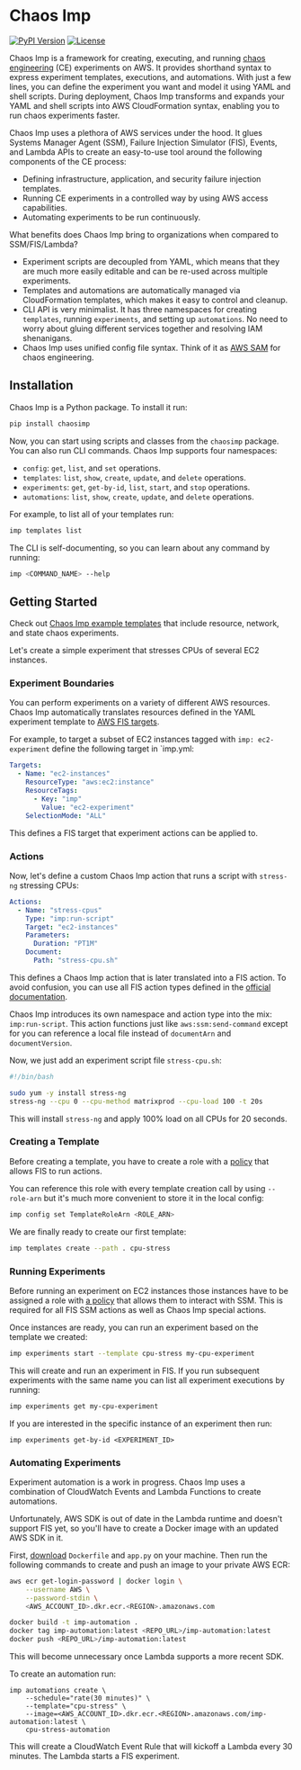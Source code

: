 # Chaos Imp

[![PyPI Version](https://img.shields.io/pypi/v/chaosimp.svg)](https://pypi.python.org/pypi/chaosimp)
[![License](https://img.shields.io/badge/License-Apache%202.0-blue.svg)](https://github.com/gitbucket/gitbucket/blob/master/LICENSE)

Chaos Imp is a framework for creating, executing, and running [chaos engineering](https://principlesofchaos.org/) (CE) experiments on AWS. It provides shorthand syntax to express experiment templates, executions, and automations. With just a few lines, you can define the experiment you want and model it using YAML and shell scripts. During deployment, Chaos Imp transforms and expands your YAML and shell scripts into AWS CloudFormation syntax, enabling you to run chaos experiments faster.

Chaos Imp uses a plethora of AWS services under the hood. It glues Systems Manager Agent (SSM), Failure Injection Simulator (FIS), Events, and Lambda APIs to create an easy-to-use tool around the following components of the CE process:

- Defining infrastructure, application, and security failure injection templates.
- Running CE experiments in a controlled way by using AWS access capabilities.
- Automating experiments to be run continuously.

What benefits does Chaos Imp bring to organizations when compared to SSM/FIS/Lambda?

- Experiment scripts are decoupled from YAML, which means that they are much more easily editable and can be re-used across multiple experiments.
- Templates and automations are automatically managed via CloudFormation templates, which makes it easy to control and cleanup.
- CLI API is very minimalist. It has three namespaces for creating `templates`, running `experiments`, and setting up `automations`. No need to worry about gluing different services together and resolving IAM shenanigans.
- Chaos Imp uses unified config file syntax. Think of it as [AWS SAM](https://aws.amazon.com/serverless/sam/) for chaos engineering.

## Installation

Chaos Imp is a Python package. To install it run:

```bash
pip install chaosimp
```

Now, you can start using scripts and classes from the `chaosimp` package. You can also run CLI commands. Chaos Imp supports four namespaces:

- `config`: `get`, `list`, and `set` operations.
- `templates`: `list`, `show`, `create`, `update`, and `delete` operations.
- `experiments`: `get`, `get-by-id`, `list`, `start`, and `stop` operations.
- `automations`: `list`, `show`, `create`, `update`, and `delete` operations.

For example, to list all of your templates run:

```bash
imp templates list
```

The CLI is self-documenting, so you can learn about any command by running:

```bash
imp <COMMAND_NAME> --help
```

## Getting Started

Check out [Chaos Imp example templates](https://github.com/chaosops-oss/chaosimp-examples) that include resource, network, and state chaos experiments.

Let's create a simple experiment that stresses CPUs of several EC2 instances.

### Experiment Boundaries

You can perform experiments on a variety of different AWS resources. Chaos Imp automatically translates resources defined in the YAML experiment template to [AWS FIS targets](https://docs.aws.amazon.com/fis/latest/userguide/targets.html).

For example, to target a subset of EC2 instances tagged with `imp: ec2-experiment` define the following target in `imp.yml:

```yaml
Targets:
  - Name: "ec2-instances"
    ResourceType: "aws:ec2:instance"
    ResourceTags:
      - Key: "imp"
        Value: "ec2-experiment"
    SelectionMode: "ALL"
```

This defines a FIS target that experiment actions can be applied to.

### Actions

Now, let's define a custom Chaos Imp action that runs a script with `stress-ng` stressing CPUs:

```yaml
Actions:
  - Name: "stress-cpus"
    Type: "imp:run-script"
    Target: "ec2-instances"
    Parameters:
      Duration: "PT1M"
    Document:
      Path: "stress-cpu.sh"
```

This defines a Chaos Imp action that is later translated into a FIS action. To avoid confusion, you can use all FIS action types defined in the [official documentation](https://docs.aws.amazon.com/fis/latest/userguide/fis-actions-reference.html).

Chaos Imp introduces its own namespace and action type into the mix: `imp:run-script`. This action functions just like `aws:ssm:send-command` except for you can reference a local file instead of `documentArn` and `documentVersion`.

Now, we just add an experiment script file `stress-cpu.sh`:

```bash
#!/bin/bash

sudo yum -y install stress-ng
stress-ng --cpu 0 --cpu-method matrixprod --cpu-load 100 -t 20s
```

This will install `stress-ng` and apply 100% load on all CPUs for 20 seconds.

### Creating a Template

Before creating a template, you have to create a role with a [policy](https://github.com/chaosops-oss/chaosimp-iam-policies/blob/master/ImpFis.json) that allows FIS to run actions.

You can reference this role with every template creation call by using `--role-arn` but it's much more convenient to store it in the local config:

```bash
imp config set TemplateRoleArn <ROLE_ARN>
```

We are finally ready to create our first template:

```bash
imp templates create --path . cpu-stress
```

### Running Experiments

Before running an experiment on EC2 instances those instances have to be assigned a role with [a policy](https://github.com/chaosops-oss/chaosimp-iam-policies/blob/master/ImpSsm.json) that allows them to interact with SSM. This is required for all FIS SSM actions as well as Chaos Imp special actions.

Once instances are ready, you can run an experiment based on the template we created:

```bash
imp experiments start --template cpu-stress my-cpu-experiment
```

This will create and run an experiment in FIS. If you run subsequent experiments with the same name you can list all experiment executions by running:

```bash
imp experiments get my-cpu-experiment
```

If you are interested in the specific instance of an experiment then run:

```shell
imp experiments get-by-id <EXPERIMENT_ID>
```

### Automating Experiments

Experiment automation is a work in progress. Chaos Imp uses a combination of CloudWatch Events and Lambda Functions to create automations.

Unfortunately, AWS SDK is out of date in the Lambda runtime and doesn't support FIS yet, so you'll have to create a Docker image with an updated AWS SDK in it.

First, [download](https://github.com/chaosops-oss/chaosimp/tree/master/lambda_image) `Dockerfile` and `app.py` on your machine. Then run the following commands to create and push an image to your private AWS ECR:

```bash
aws ecr get-login-password | docker login \
    --username AWS \
    --password-stdin \
    <AWS_ACCOUNT_ID>.dkr.ecr.<REGION>.amazonaws.com

docker build -t imp-automation .
docker tag imp-automation:latest <REPO_URL>/imp-automation:latest
docker push <REPO_URL>/imp-automation:latest
```

This will become unnecessary once Lambda supports a more recent SDK.

To create an automation run:

```shell
imp automations create \
    --schedule="rate(30 minutes)" \
    --template="cpu-stress" \
    --image=<AWS_ACCOUNT_ID>.dkr.ecr.<REGION>.amazonaws.com/imp-automation:latest \
    cpu-stress-automation
```

This will create a CloudWatch Event Rule that will kickoff a Lambda every 30 minutes. The Lambda starts a FIS experiment.